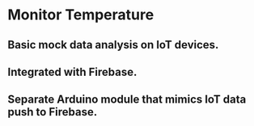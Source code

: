 # Monitor Temperature
## Basic mock data analysis on IoT devices.
## Integrated with Firebase.
## Separate Arduino module that mimics IoT data push to Firebase.
